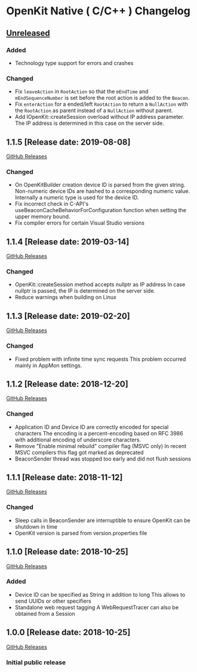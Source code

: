 # OpenKit Native ( C/C++ ) Changelog

## [Unreleased](https://github.com/Dynatrace/openkit-native/compare/v1.1.5...release/1.1)

### Added
- Technology type support for errors and crashes

### Changed
- Fix `leaveAction` in `RootAction` so that the `mEndTime` and `mEndSequenceNumber` is set before 
  the root action is added to the `Beacon`.
- Fix `enterAction` for a ended/left `RootAction` to return a `NullAction` with the `RootAction` as parent instead of
  a `NullAction` without parent.
- Add IOpenKit::createSession overload without IP address parameter.  
  The IP address is determined in this case on the server side.

## 1.1.5 [Release date: 2019-08-08]
[GitHub Releases](https://github.com/Dynatrace/openkit-native/releases/tag/v1.1.5)

### Changed
- On OpenKitBuilder creation device ID is parsed from the given string. Non-numeric
  device IDs are hashed to a corresponding numeric value. Internally a numeric
  type is used for the device ID.
- Fix incorrect check in C-API's useBeaconCacheBehaviorForConfiguration function when setting the
  upper memory bound.
- Fix compiler errors for certain Visual Studio versions

## 1.1.4 [Release date: 2019-03-14]
[GitHub Releases](https://github.com/Dynatrace/openkit-native/releases/tag/v1.1.4)

### Changed
- OpenKit::createSession method accepts nullptr as IP address
  In case nullptr is passed, the IP is determined on the server side.
- Reduce warnings when building on Linux

## 1.1.3 [Release date: 2019-02-20]
[GitHub Releases](https://github.com/Dynatrace/openkit-native/releases/tag/v1.1.3)

### Changed
- Fixed problem with infinite time sync requests
  This problem occurred mainly in AppMon settings.

## 1.1.2 [Release date: 2018-12-20]
[GitHub Releases](https://github.com/Dynatrace/openkit-native/releases/tag/v1.1.2)

### Changed
- Application ID and Device ID are correctly encoded for special characters
  The encoding is a percent-encoding based on RFC 3986 with additional encoding of underscore characters.
- Remove "Enable minimal rebuild" compiler flag (MSVC only)
  In recent MSVC compilers this flag got marked as deprecated
- BeaconSender thread was stopped too early and did not flush sessions

## 1.1.1 [Release date: 2018-11-12]
[GitHub Releases](https://github.com/Dynatrace/openkit-native/releases/tag/v1.1.1)

### Changed
- Sleep calls in BeaconSender are interruptible to ensure OpenKit can be shutdown in time
- OpenKit version is parsed from version.properties file

## 1.1.0 [Release date: 2018-10-25]
[GitHub Releases](https://github.com/Dynatrace/openkit-native/releases/tag/v1.1.0)

### Added
- Device ID can be specified as String in addition to long
  This allows to send UUIDs or other specifiers
- Standalone web request tagging
  A WebRequestTracer can also be obtained from a Session

## 1.0.0 [Release date: 2018-10-25]
[GitHub Releases](https://github.com/Dynatrace/openkit-native/releases/tag/v1.0.0)

### Initial public release